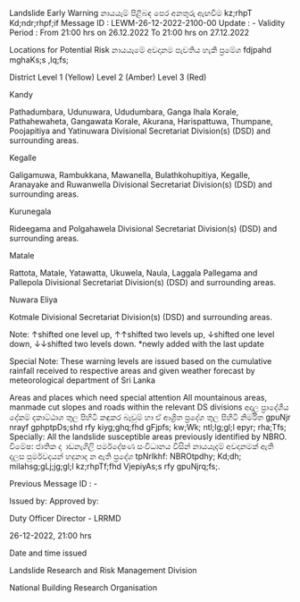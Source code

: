 Landslide Early Warning නායයෑම් පිළිබඳ පෙර අනතුරු ඇඟවීම kz;rhpT Kd;ndr;rhpf;if Message ID : LEWM-26-12-2022-2100-00 Update : - Validity Period : From 21:00 hrs on 26.12.2022 To 21:00 hrs on 27.12.2022

Locations for Potential Risk නායයෑමේ අවදානම පැවතිය හැකි ප්‍රමේශ fdjpahd mghaKs;s ,lq;fs;

District Level 1 (Yellow) Level 2 (Amber) Level 3 (Red)

Kandy

Pathadumbara, Udunuwara, Ududumbara, Ganga Ihala Korale, Pathahewaheta, Gangawata Korale, Akurana, Harispattuwa, Thumpane, Poojapitiya and Yatinuwara Divisional Secretariat Division(s) (DSD) and surrounding areas.

Kegalle

Galigamuwa, Rambukkana, Mawanella, Bulathkohupitiya, Kegalle, Aranayake and Ruwanwella Divisional Secretariat Division(s) (DSD) and surrounding areas.

Kurunegala

Rideegama and Polgahawela Divisional Secretariat Division(s) (DSD) and surrounding areas.

Matale

Rattota, Matale, Yatawatta, Ukuwela, Naula, Laggala Pallegama and Pallepola Divisional Secretariat Division(s) (DSD) and surrounding areas.

Nuwara Eliya

Kotmale Divisional Secretariat Division(s) (DSD) and surrounding areas.

Note: ↑shifted one level up, ↑↑shifted two levels up, ↓shifted one level down, ↓↓shifted two levels down. *newly added with the last update

Special Note: These warning levels are issued based on the cumulative rainfall received to respective areas and given weather forecast by meteorological department of Sri Lanka

Areas and places which need special attention All mountainous areas, manmade cut slopes and roads within the relevant DS divisions අදාල ප්‍රාදේශීය දේකම් දකාට්ඨාශ තුල පිහිටි කඳුකර බෑවුම් හා ඒ ආශ්‍රිත ප්‍රදේශ තුල පිහිටි නිර්මිත gpuNjr nrayf gphptpDs;shd rfy kiyg;ghq;fhd gFjpfs; kw;Wk; ntl;lg;gl;l epyr; rha;Tfs; Specially: All the landslide susceptible areas previously identified by NBRO. විමේෂ: ජාතික ද ාඩනැගිලි පර්මදේෂණ සංවිධානය විසින් නායයෑදම් අවදානමක් ඇති දලස පුර්මවදයන් හදුනාද න ඇති ප්‍රදේශ tpNrlkhf: NBROtpdhy; Kd;dh; milahsg;gLj;jg;gl;l kz;rhpTf;fhd VjepiyAs;s rfy gpuNjrq;fs;.

Previous Message ID : -

Issued by: Approved by:

Duty Officer Director - LRRMD

26-12-2022, 21:00 hrs

Date and time issued

Landslide Research and Risk Management Division

National Building Research Organisation